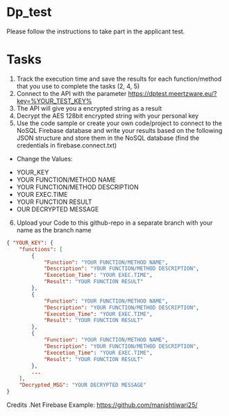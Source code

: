 # Dp_test
Please follow the instructions to take part in the applicant test.

# Tasks

1) Track the execution time and save the results for each function/method that you use to complete the tasks (2, 4, 5)
2) Connect to the API with the parameter https://dptest.meertzware.eu/?key=%YOUR_TEST_KEY%
3) The API will give you a encrypted string as a result
4) Decrypt the AES 128bit encrypted string with your personal key
5) Use the code sample or create your own code/project to connect to the NoSQL Firebase database and write your results based on the following JSON structure and store them in the NoSQL database (find the credentials in firebase.connect.txt)
 - Change the Values: 
  * YOUR_KEY
  * YOUR FUNCTION/METHOD NAME
  * YOUR FUNCTION/METHOD DESCRIPTION
  * YOUR EXEC.TIME
  * YOUR FUNCTION RESULT
  * OUR DECRYPTED MESSAGE
6) Upload your Code to this github-repo in a separate branch with your name as the branch name

```json
{ "YOUR_KEY": { 
    "functions": [ 
        { 
            "Function": "YOUR FUNCTION/METHOD NAME",
            "Description": "YOUR FUNCTION/METHOD DESCRIPTION",
            "Execetion_Time": "YOUR EXEC.TIME",
            "Result": "YOUR FUNCTION RESULT"
        }, 
        { 
            "Function": "YOUR FUNCTION/METHOD NAME",
            "Description": "YOUR FUNCTION/METHOD DESCRIPTION",
            "Execetion_Time": "YOUR EXEC.TIME",
            "Result": "YOUR FUNCTION RESULT"
        },
        { 
            "Function": "YOUR FUNCTION/METHOD NAME",
            "Description": "YOUR FUNCTION/METHOD DESCRIPTION",
            "Execetion_Time": "YOUR EXEC.TIME",
            "Result": "YOUR FUNCTION RESULT"
        },
        ...
    ],
    "Decrypted_MSG": "YOUR DECRYPTED MESSAGE"
}
```

Credits .Net Firebase Example: https://github.com/manishtiwari25/
